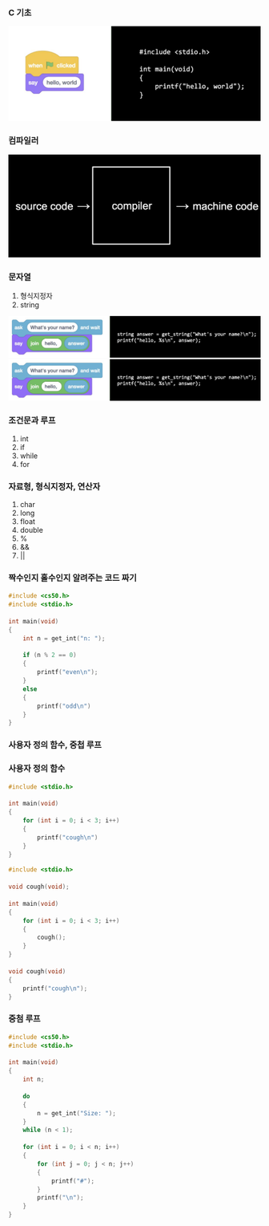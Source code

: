 ### C 기초

![](./img/mceclip1.png)
<br>

### 컴파일러

![](./img/mceclip4.png)

### 문자열

1. 형식지정자
2. string

![](./img/mceclip0.png)
![](./img/mceclip3.png)

### 조건문과 루프

1. int
2. if
3. while
4. for

### 자료형, 형식지정자, 연산자

1. char
2. long
3. float
4. double
5. %
6. &&
7. ||

### 짝수인지 홀수인지 알려주는 코드 짜기

```cpp
#include <cs50.h>
#include <stdio.h>

int main(void)
{
    int n = get_int("n: ");

    if (n % 2 == 0)
    {
        printf("even\n");
    }
    else
    {
        printf("odd\n")
    }
}
```

### 사용자 정의 함수, 중첩 루프

### 사용자 정의 함수

```cpp
#include <stdio.h>

int main(void)
{
    for (int i = 0; i < 3; i++)
    {
        printf("cough\n")
    }
}
```
```cpp
#include <stdio.h>

void cough(void);

int main(void)
{
    for (int i = 0; i < 3; i++)
    {
        cough();
    }
}

void cough(void)
{
    printf("cough\n");
}
```

### 중첨 루프

```cpp
#include <cs50.h>
#include <stdio.h>

int main(void)
{
    int n;

    do
    {
        n = get_int("Size: ");
    }
    while (n < 1);

    for (int i = 0; i < n; i++)
    {
        for (int j = 0; j < n; j++)
        {
            printf("#");
        }
        printf("\n");
    }
}
```
